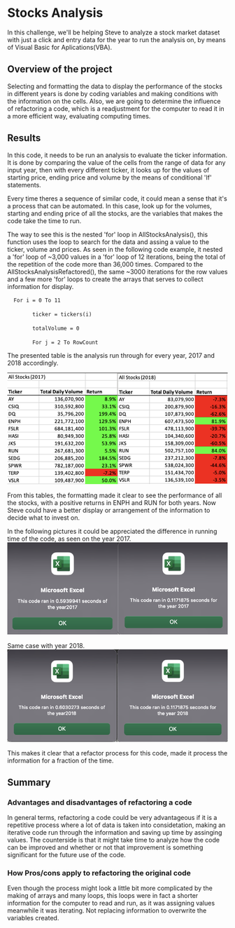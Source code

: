 # Stocks Analysis 

In this challenge, we'll be helping Steve to analyze a stock market dataset with just a click and entry data for the year to run the analysis on, by means of Visual Basic for Aplications(VBA). 

## Overview of the project

Selecting and formatting the data to display the performance of the stocks in different years is done by coding variables and making conditions with the information on the cells. Also, we are going to determine the influence of refactoring a code, which is a readjustment for the computer to read it in a more efficient way, evaluating computing times.


## Results 
 
In this code, it needs to be run an analysis to evaluate the ticker information. It is done by comparing the value of the cells from the range of data for any input year, then with every different ticker, it looks up for the values of starting price, ending price and volume by the means of conditional 'If' statements. 

Every time theres a sequence of similar code, it could mean a sense that it's a process that can be automated. In this case, look up for the volumes, starting and ending price of all the stocks, are the variables that makes the code take the time to run. 

The way to see this is the nested 'for' loop in AllStocksAnalysis(), this function uses the loop to search for the data and assing a value to the ticker, volume and prices. As seen in the following code example, it nested a 'for' loop of ~3,000 values in a 'for' loop of 12 iterations, being the total of the repetition of the code more than 36,000 times. Compared to the AllStocksAnalysisRefactored(), the same ~3000 iterations for the row values and a few more 'for' loops to create the arrays that serves to collect information for display.   
```
  For i = 0 To 11
    
        ticker = tickers(i)
        
        totalVolume = 0
        
        For j = 2 To RowCount
```

The presented table is the analysis run through for every year, 2017 and 2018 accordingly.

![Stocks_2017vs2018.ong](/Resources/Stocks_2017vs2018.png)

From this tables, the formatting made it clear to see the performance of all the stocks, with a positive returns in ENPH and RUN for both years. Now Steve could have a better display or arrangement of the information to decide what to invest on.  

In the following pictures it could be appreciated the difference in running time of the code, as seen on the year 2017.
![VBA_Challenge_2017.png](/Resources/VBA_Challenge_2017.png)

Same case with year 2018.
![VBA_Challenge_2018.png](/Resources/VBA_Challenge_2018.png)

This makes it clear that a refactor process for this code, made it process the information for a fraction of the time. 

## Summary

### Advantages and disadvantages of refactoring a code

In general terms, refactoring a code could be very advantageous if it is a repetitive process where a lot of data is taken into considetation, making an iterative code run through the information and saving up time by assinging values. The counterside is that it might take time to analyze how the code can be improved and whether or not that improvement is something significant for the future use of the code.  

### How Pros/cons apply to refactoring the original code 

Even though the process might look a little bit more complicated by the making of arrays and many loops, this loops were in fact a shorter information for the computer to read and run, as it was assigning values meanwhile it was iterating. Not replacing information to overwrite the variables created.  
